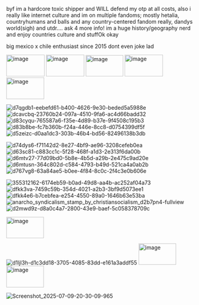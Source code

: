 byf im a hardcore toxic shipper and WILL defend my otp at all costs, also i really like internet culture and im on multiple fandoms; mostly hetalia, countryhumans and balls and any country-centered fandom really, dandys world(sigh) and utdr.... ask 4 more info! im a huge history/geography nerd and enjoy countries culture and stuffOk okay

big mexico x chile enthusiast since 2015 dont even joke lad

<img width="101" height="57" alt="image" src="https://github.com/user-attachments/assets/5a9979c9-cb2a-49ae-9a98-24adf5741cd7" />
<img width="101" height="57" alt="image" src="https://github.com/user-attachments/assets/f21f379d-18c0-48fb-abfd-344981a4cd0d" />
<img width="99" height="56" alt="image" src="https://github.com/user-attachments/assets/160d2611-ca23-45af-b8b3-2612b810158c" />
<img width="101" height="57" alt="image" src="https://github.com/user-attachments/assets/8f6db3d0-751d-4bd7-8c64-daae8665c1ee" />
<img width="100" height="57" alt="image" src="https://github.com/user-attachments/assets/92f51e92-3327-4d1c-9be2-2e1b9bd87a62" />

![d7qgdb1-eebefd61-b400-4626-9e30-beded5a5988e](https://github.com/user-attachments/assets/5b3f1640-b9d6-4214-a986-846da7dc257d)
![dcavcbq-23760b24-097a-4510-9fa6-ac4d66badd32](https://github.com/user-attachments/assets/7563afdf-425a-4b29-967a-9bb081aa7366)
![d83cyqu-765587a6-f35e-4d89-b37e-9f4508c195b3](https://github.com/user-attachments/assets/06f73200-6f36-40da-b7f5-20fa98ba6643)
![d83b8be-fc7b360b-f24a-446e-8cc8-d0754399df5f](https://github.com/user-attachments/assets/ae84c0e2-956a-4393-9fc8-8e7d117c944b)
![d5zeizc-d0aa1dc3-303b-46b4-bd56-82496138b3db](https://github.com/user-attachments/assets/7f86e7e8-d988-4f9e-adf0-4260f947bae3)

![d74dys6-f71142d2-8e27-4bf9-ae96-3208cefeb0ea](https://github.com/user-attachments/assets/7b50986c-a998-4a8a-88ef-9ab14cf6632c)
![d63sc81-c883cc1c-5f28-468f-a1d3-2e313f6da00b](https://github.com/user-attachments/assets/d43ff31a-d732-473f-aa98-2c268d849465)
![d6mtv27-77d09bd0-5b8e-4b5d-a29b-2e475c9ad20e](https://github.com/user-attachments/assets/eedaec3e-bcf9-4533-81c6-517452f802db)
![d6mtusn-364c802d-c584-4793-b49d-521ca4a0ab2b](https://github.com/user-attachments/assets/72f86c32-778c-4f72-aafc-b25b60f35c30)
![d767vg8-63a84ae5-b0ee-4f84-8c0c-2f4c3e0b606e](https://github.com/user-attachments/assets/55b426a8-5d36-45fd-8316-372eb41163f1)

![355312162-6174eb59-b0ad-49d8-aa4b-ac252af04a73](https://github.com/user-attachments/assets/82c5f398-4fc7-4119-9902-fd60f6005337)
![dfkk3va-7459c59b-354d-4021-a2b3-3bf9d5073ee1](https://github.com/user-attachments/assets/e413d7bc-50c7-407f-b272-cc90caa731ad)
![dfkk4e6-b7cebfea-e254-4550-89a0-1646b63e53ba](https://github.com/user-attachments/assets/be083869-d54c-4030-a0e7-82b011b14836)
![anarcho_syndicalism_stamp_by_christiansocialism_d2b7pn4-fullview](https://github.com/user-attachments/assets/4c9d94be-e355-49a0-b1b0-775bcd1e212c)
![d2mwd9z-d8a0c4a7-2800-43e9-baef-5c058378709c](https://github.com/user-attachments/assets/aa1cfdf3-4f79-4111-9723-88a4cef8824e)

<img width="99" height="56" alt="image" src="https://github.com/user-attachments/assets/65c63b21-a173-49f8-b4fe-53ab888d98eb" />

![d1ljl3h-d1c3dd18-3705-4085-83dd-e161a3addf55](https://github.com/user-attachments/assets/e947ea54-6253-4afd-bfef-7b3386d02708)
<img width="99" height="56" alt="image" src="https://github.com/user-attachments/assets/6f0a1244-1022-4712-aa17-d655e222cc59" />
<img width="99" height="57" alt="image" src="https://github.com/user-attachments/assets/eaa3161c-daf1-4df6-a0cc-1c0a0ef15189" />



![Screenshot_2025-07-09-20-30-09-965](https://github.com/user-attachments/assets/fab9db51-7556-4c10-a252-32d27b4ad76a)
